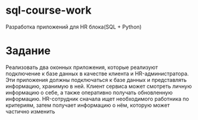 # sql-course-work
Разработка приложений для HR блока(SQL + Python)
# Задание 
Реализовать два оконных приложения, которые реализуют подключение к
базе данных в качестве клиента и HR-администратора. Эти приложения
должны подключаться к базе данных и представлять информацию, хранимую в
ней.
Клиент сервиса может смотреть личную информацию о себе, а также
оперативно получать обновленную информацию.
HR-сотрудник сначала ищет необходимого работника по критериям, затем
получает информацию о нём, которую может частично изменить
